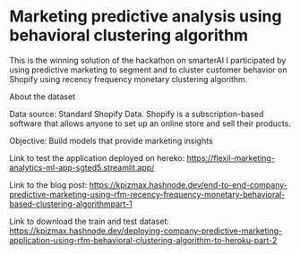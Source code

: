 # Marketing predictive analysis using behavioral clustering algorithm

This is the winning solution of the hackathon on smarterAI I participated 
by using predictive marketing to segment and to cluster customer behavior 
on Shopify using recency frequency monetary clustering algorithm.

About the dataset

Data source: Standard Shopify Data. Shopify is a subscription-based software that allows anyone to set up an online store and sell their products. 

Objective: Build models that provide marketing insights
 
Link to test the application deployed on hereko: https://flexil-marketing-analytics-ml-app-sgted5.streamlit.app/

Link to the blog post: https://kpizmax.hashnode.dev/end-to-end-company-predictive-marketing-using-rfm-recency-frequency-monetary-behavioral-based-clustering-algorithmpart-1

Link to download the train and test dataset: https://kpizmax.hashnode.dev/deploying-company-predictive-marketing-application-using-rfm-behavioral-clustering-algorithm-to-heroku-part-2
